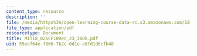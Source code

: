 ```yaml
---
content_type: resource
description: ''
file: /media/https%3A/open-learning-course-data-rc.s3.amazonaws.com/18-02sc-multivariable-calculus-fall-2010/55ecf64ef8667b2c0d1ee8fd1d6cfb48_MIT18_02SCF10Rec_23_300k.pdf
file_type: application/pdf
resourcetype: Document
title: MIT18_02SCF10Rec_23_300k.pdf
uid: 55ecf64e-f866-7b2c-0d1e-e8fd1d6cfb48
---
```

